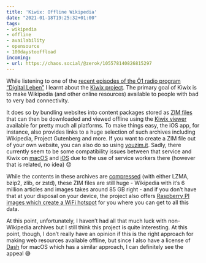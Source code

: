 ```yaml
---
title: 'Kiwix: Offline Wikipedia'
date: "2021-01-18T19:25:32+01:00"
tags:
- wikipedia
- offline
- availability
- opensource
- 100daystooffload
incoming:
- url: https://chaos.social/@zerok/105578140826815297
---
```


While listening to one of the [recent episodes of the Ö1 radio program “Digital Leben”](https://oe1.orf.at/programm/20210114/624818/Kiwix-die-Wikipedia-als-Offline-Enzyklopaedie) I learnt about the [Kiwix project](https://www.kiwix.org/en/). The primary goal of Kiwix is to make Wikipedia (and other online resources) available to people with bad to very bad connectivity.

It does so by bundling websites into content packages stored as [ZIM files](https://openzim.org/) that can then be downloaded and viewed offline using the [Kiwix viewer](https://www.kiwix.org/en/download/) available for pretty much all platforms. To make things easy, the iOS app, for instance, also provides links to a huge selection of such archives including Wikipedia, Project Gutenberg and more. If you want to create a ZIM file out of your own website, you can also do so using [youzim.it](https://youzim.it). Sadly, there currently seem to be some compatibility issues between that service and Kiwix on [macOS](https://github.com/kiwix/apple/issues/290) and [iOS](https://github.com/kiwix/apple/issues/341) due to the use of service workers there (however that is related, no idea) 😞

While the contents in these archives are [compressed](https://github.com/openzim/libzim/blob/a4330a57bcd3da6249f2ddddc71f4e456dd21c93/src/cluster.cpp#L55) (with either LZMA, bzip2, zlib, or zstd), these ZIM files are still huge - Wikipedia with it’s 6 million articles and images takes around 85 GB right - and if you don’t have that at your disposal on your device, the project also offers [Raspberry PI images which create a WiFi hotspot](https://www.kiwix.org/en/downloads/kiwix-hotspot/) for you where you can get to all this data.

At this point, unfortunately, I haven’t had all that much luck with non-Wikipedia archives but I still think this project is quite interesting. At this point, though, I don’t really have an opinion if this is the right approach for making web resources available offline, but since I also have a license of [Dash](https://kapeli.com/dash) for macOS which has a similar approach, I can definitely see the appeal 😅
